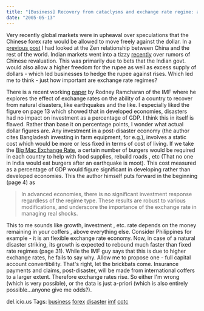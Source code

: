 ```yaml
---
title: "[Business] Recovery from cataclysms and exchange rate regime: any dependence?"
date: "2005-05-13"
---
```


Very recently global markets were in upheaval over speculations that the Chinese forex rate would be allowed to move freely against the dollar. In a [previous post](http://loxos.blogspot.com/2005/05/business-china-yin-and-yuan.html) I had looked at the Zen relationship between China and the rest of the world. Indian markets went into a tizzy [recently](http://economictimes.indiatimes.com/articleshow/1106854.cms) over rumors of Chinese revaluation. This was primarily due to bets that the Indian govt. would also allow a higher freedom for the rupee as well as excess supply of dollars - which led businesses to hedge the rupee against rises. Which led me to think - just how important are exchange rate regimes?

There is a recent working [paper](http://www.imf.org/external/pubs/ft/wp/2005/wp0585.pdf) by Rodney Ramcharan of the IMF where he explores the effect of exchange rates on the ability of a country to recover from natural disasters, like earthquakes and the like. I especially liked the figure on page 13 which showed that in developed economies, disasters had no impact on investment as a percentage of GDP. I think this in itself is flawed. Rather than base it on percentage points, I wonder what actual dollar figures are. Any investment in a post-disaster economy (the author cites Bangladesh investing in farm equipment, for e.g.), involves a static cost which would be more or less fixed in terms of cost of living. If we take the [Big Mac Exchange Rate](http://economist.com/displaystory.cfm?story_id=2708584), a certain number of burgers would be required in each country to help with food supplies, rebuild roads , etc (That no one in India would eat burgers after an earthquake is moot). This cost measured as a percentage of GDP would figure significant in developing rather than developed economies. This the author himself puts forward in the beginning (page 4) as

> In advanced economies, there is no significant investment response regardless of the regime type. These results are robust to various modifications, and underscore the importance of the exchange rate in managing real shocks.

This to me sounds like growth, investment , etc. rate depends on the money remaining in your coffers , above everything else. Consider Philippines for example - it is an flexible exchange rate economy. Now, in case of a natural disaster striking, its growth is expected to rebound much faster than fixed rate regimes (page 31). While the IMF guy says that this is due to higher exchange rates, he fails to say why. Allow me to propose one - full capital account convertibility. That's right, let the brickbats come. Insurance payments and claims, post-disaster, will be made from international coffers to a larger extent. Therefore exchange rates rise. So either I'm wrong (which is very possible), or the data is just a-priori (which is also entirely possible...anyone give me odds?).

del.icio.us Tags: [business](http://del.icio.us/sss8ue/business) [forex](http://del.icio.us/sss8ue/forex) [disaster](http://del.icio.us/sss8ue/disaster) [imf](http://del.icio.us/sss8ue/imf) [cotc](http://del.icio.us/sss8ue/cotc)
